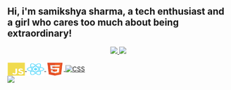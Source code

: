 ## Hi, i'm samikshya sharma, a tech enthusiast and a girl who cares too much about being extraordinary!
<div align="center">
  <a href="https://github.com/samikshyash">
  <img height="180em" src="https://github-readme-stats.vercel.app/api?username=samikshyash&show_icons=true&theme=dracula&include_all_commits=true&count_private=true"/>
  <img height="180em" src="https://github-readme-stats.vercel.app/api/top-langs/?username=samikshyash&layout=compact&langs_count=7&theme=dracula"/>
</div>
<div style="display: inline_block"><br>
  <img align="center" alt="Js" height="30" width="40" src="https://raw.githubusercontent.com/devicons/devicon/master/icons/javascript/javascript-plain.svg">
  <img align="center" alt="React" height="30" width="40" src="https://raw.githubusercontent.com/devicons/devicon/master/icons/react/react-original.svg">
  <img align="center" alt="HTML" height="30" width="40" src="https://raw.githubusercontent.com/devicons/devicon/master/icons/html5/html5-original.svg">
  <img align="center" alt="CSS" height="50" width="60" src="https://i.pinimg.com/564x/4e/7e/6b/4e7e6bdabc7bf820becde2c2e4c06188.jpg">

</div>
  
 
<div> 
  <a href="https://youtube.com/channel/UCvDZmOLRHNG2NIddal6c3KA" target="_blank"><img src="https://img.shields.io/badge/YouTube-FF0000?style=for-the-badge&logo=youtube&logoColor=white" target="_blank"></a>
 
</div>
